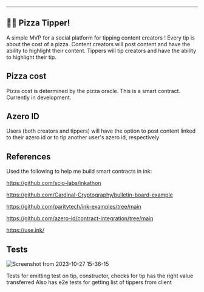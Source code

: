 ---
## 🍕🍕 Pizza Tipper!
A simple MVP for a social platform for tipping content creators !
Every tip is about the cost of a pizza.
Content creators will post content and have the ability to highlight their content.
Tippers will tip creators and have the ability to highlight their tip.

## Pizza cost
Pizza cost is determined by the pizza oracle. This is a smart contract. Currently in development.


## Azero ID 
Users (both creators and tippers) will have the option to post content linked to their
azero id or to tip  another user's azero id, respectively

## References
Used the following to help me build smart contracts in ink:

https://github.com/scio-labs/inkathon

https://github.com/Cardinal-Cryptography/bulletin-board-example

https://github.com/paritytech/ink-examples/tree/main

https://github.com/azero-id/contract-integration/tree/main

https://use.ink/

## Tests
![Screenshot from 2023-10-27 15-36-15](https://github.com/nuts-rice/pizza_tipper/assets/5147364/7d2d1267-9253-448e-8f89-ca6ac0f54c13)

Tests for emitting test on tip, constructor, checks for tip has the right value transferred
Also has e2e tests for getting list of tippers from client
